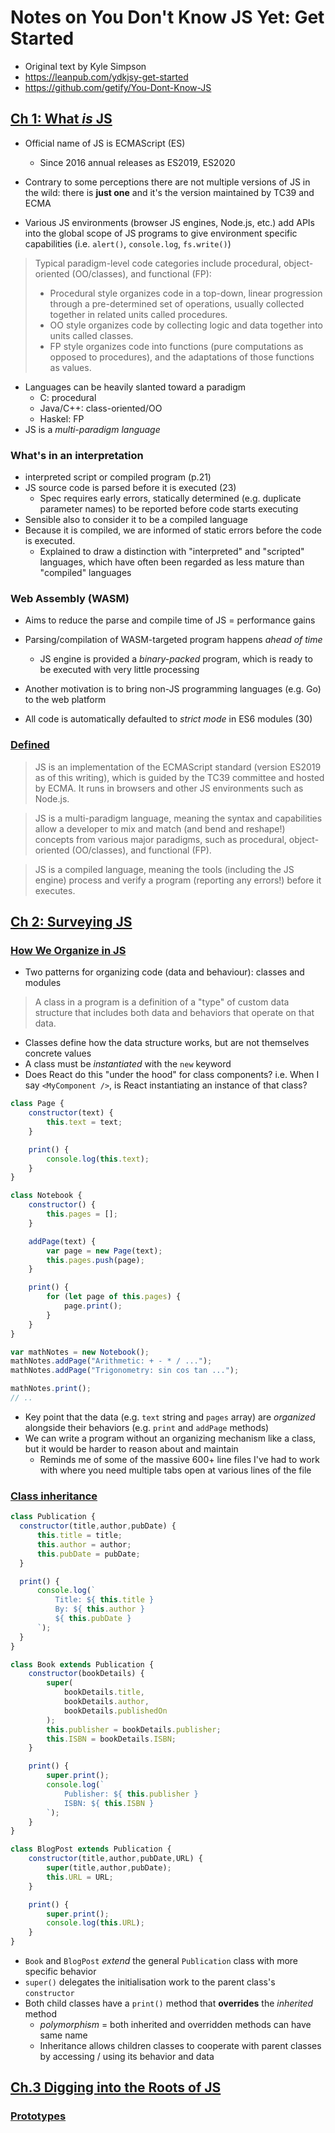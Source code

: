 # Notes on You Don't Know JS Yet: Get Started

- Original text by Kyle Simpson
- https://leanpub.com/ydkjsy-get-started
- https://github.com/getify/You-Dont-Know-JS

## [Ch 1: What _is_ JS](https://github.com/getify/You-Dont-Know-JS/blob/529671508dde28147221addbf4038bf6e2f9db31/get-started/ch1.md)

- Official name of JS is ECMAScript (ES)
    - Since 2016 annual releases as ES2019, ES2020
- Contrary to some perceptions there are not multiple versions of JS in the wild: there is __just one__ and it's the version maintained by TC39 and ECMA

- Various JS environments (browser JS engines, Node.js, etc.) add APIs into the global scope of JS programs to give environment specific capabilities (i.e. `alert()`, `console.log`, `fs.write()`)

> Typical paradigm-level code categories include procedural, object-oriented (OO/classes), and functional (FP):
> - Procedural style organizes code in a top-down, linear progression through a pre-determined set of operations, usually collected together in related units called procedures.
> - OO style organizes code by collecting logic and data together into units called classes.
> - FP style organizes code into functions (pure computations as opposed to procedures), and the adaptations of those functions as values.

- Languages can be heavily slanted toward a paradigm
  - C: procedural
  - Java/C++: class-oriented/OO
  - Haskel: FP
- JS is a _multi-paradigm language_

### What's in an interpretation
- interpreted script or compiled program (p.21)
- JS source code is parsed before it is executed (23)
  - Spec requires early errors, statically determined (e.g. duplicate parameter names) to be reported before code starts executing
- Sensible also to consider it to be a compiled language
- Because it is compiled, we are informed of static errors before the code is executed.
  - Explained to draw a distinction with "interpreted" and "scripted" languages, which have often been regarded as less mature than "compiled" languages

### Web Assembly (WASM)
- Aims to reduce the parse and compile time of JS = performance gains
- Parsing/compilation  of WASM-targeted program happens _ahead of time_
  - JS engine is provided a _binary-packed_ program, which is ready to be executed with very little processing
- Another motivation is to bring non-JS programming languages (e.g. Go) to the web platform

- All code is automatically defaulted to _strict mode_ in ES6 modules (30)


### [Defined](https://github.com/getify/You-Dont-Know-JS/blob/529671508dde28147221addbf4038bf6e2f9db31/get-started/ch1.md#defined) 
> JS is an implementation of the ECMAScript standard (version ES2019 as of this writing), which is guided by the TC39 committee and hosted by ECMA. It runs in browsers and other JS environments such as Node.js.

> JS is a multi-paradigm language, meaning the syntax and capabilities allow a developer to mix and match (and bend and reshape!) concepts from various major paradigms, such as procedural, object-oriented (OO/classes), and functional (FP).

> JS is a compiled language, meaning the tools (including the JS engine) process and verify a program (reporting any errors!) before it executes.

## [Ch 2: Surveying JS](https://github.com/getify/You-Dont-Know-JS/blob/529671508dde28147221addbf4038bf6e2f9db31/get-started/ch2.md)

### [How We Organize in JS](https://github.com/getify/You-Dont-Know-JS/blob/529671508dde28147221addbf4038bf6e2f9db31/get-started/ch2.md#how-we-organize-in-js)

- Two patterns for organizing code (data and behaviour): classes and modules
> A class in a program is a definition of a "type" of custom data structure that includes both data and behaviors that operate on that data. 
- Classes define how the data structure works, but are not themselves concrete values 
 - A class must be _instantiated_ with the `new` keyword
 - Does React do this "under the hood" for class components? i.e. When I say `<MyComponent />`, is React instantiating an instance of that class?

```js
class Page {
    constructor(text) {
        this.text = text;
    }

    print() {
        console.log(this.text);
    }
}

class Notebook {
    constructor() {
        this.pages = [];
    }

    addPage(text) {
        var page = new Page(text);
        this.pages.push(page);
    }

    print() {
        for (let page of this.pages) {
            page.print();
        }
    }
}

var mathNotes = new Notebook();
mathNotes.addPage("Arithmetic: + - * / ...");
mathNotes.addPage("Trigonometry: sin cos tan ...");

mathNotes.print();
// ..
```

- Key point that the data (e.g. `text` string and `pages` array) are _organized_ alongside their behaviors (e.g. `print` and `addPage` methods)
- We can write a program without an organizing mechanism like a class, but it would be harder to reason about and maintain
  - Reminds me of some of the massive 600+ line files I've had to work with where you need multiple tabs open at various lines of the file

### [Class inheritance](https://github.com/getify/You-Dont-Know-JS/blob/529671508dde28147221addbf4038bf6e2f9db31/get-started/ch2.md#class-inheritance)

```js
class Publication {
  constructor(title,author,pubDate) {
      this.title = title;
      this.author = author;
      this.pubDate = pubDate;
  }

  print() {
      console.log(`
          Title: ${ this.title }
          By: ${ this.author }
          ${ this.pubDate }
      `);
  }
}
```

```js
class Book extends Publication {
    constructor(bookDetails) {
        super(
            bookDetails.title,
            bookDetails.author,
            bookDetails.publishedOn
        );
        this.publisher = bookDetails.publisher;
        this.ISBN = bookDetails.ISBN;
    }

    print() {
        super.print();
        console.log(`
            Publisher: ${ this.publisher }
            ISBN: ${ this.ISBN }
        `);
    }
}

class BlogPost extends Publication {
    constructor(title,author,pubDate,URL) {
        super(title,author,pubDate);
        this.URL = URL;
    }

    print() {
        super.print();
        console.log(this.URL);
    }
}
```

- `Book` and `BlogPost` _extend_ the general `Publication` class with more specific behavior
- `super()` delegates the initialisation work to the parent class's `constructor`
- Both child classes have a `print()` method that __overrides__ the _inherited_ method 
  - _polymorphism_ = both inherited and overridden methods can have same name 
  - Inheritance allows children classes to cooperate with parent classes by accessing / using its behavior and data

## [Ch.3 Digging into the Roots of JS](https://github.com/getify/You-Dont-Know-JS/blob/529671508dde28147221addbf4038bf6e2f9db31/get-started/ch3.md)

### [Prototypes](https://github.com/getify/You-Dont-Know-JS/blob/529671508dde28147221addbf4038bf6e2f9db31/get-started/ch3.md#prototypes)
